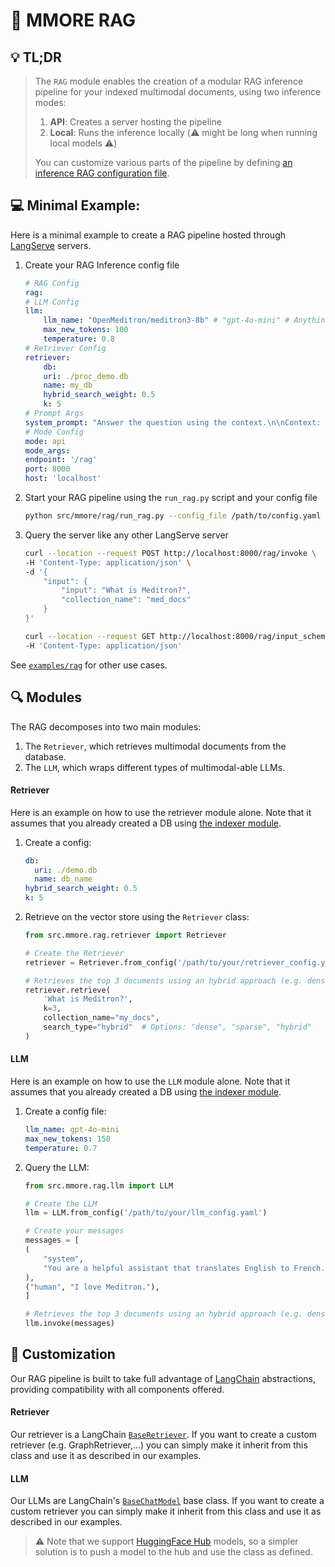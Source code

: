 # :robot: MMORE RAG 
## :bulb: TL;DR
> The `RAG` module enables the creation of a modular RAG inference pipeline for your indexed multimodal documents, using two inference modes:
> 1. **API**: Creates a server hosting the pipeline
> 2. **Local**: Runs the inference locally (:warning: might be long when running local models :warning:) 
> 
> You can customize various parts of the pipeline by defining [an inference RAG configuration file](/examples/rag/api/rag_api.yaml).

## :computer: Minimal Example:
Here is a minimal example to create a RAG pipeline hosted through [LangServe](https://python.langchain.com/docs/langserve/) servers.
1. Create your RAG Inference config file
    ```yaml
    # RAG Config
    rag: 
    # LLM Config
    llm: 
        llm_name: "OpenMeditron/meditron3-8b" # "gpt-4o-mini" # Anything supported
        max_new_tokens: 100
        temperature: 0.8
    # Retriever Config
    retriever:
        db:
        uri: ./proc_demo.db
        name: my_db
        hybrid_search_weight: 0.5
        k: 5
    # Prompt Args
    system_prompt: "Answer the question using the context.\n\nContext: {context}"
    # Mode Config
    mode: api
    mode_args:
    endpoint: '/rag'
    port: 8000
    host: 'localhost'
    ```

2. Start your RAG pipeline using the `run_rag.py` script and your config file
    ```bash
    python src/mmore/rag/run_rag.py --config_file /path/to/config.yaml
    ```

3. Query the server like any other LangServe server
    ```bash
    curl --location --request POST http://localhost:8000/rag/invoke \
    -H 'Content-Type: application/json' \
    -d '{
        "input": {
            "input": "What is Meditron?",
            "collection_name": "med_docs"
        }
    }'
    ```

    ```bash
    curl --location --request GET http://localhost:8000/rag/input_schema \
    -H 'Content-Type: application/json' 
    ```

See [`examples/rag`](../examples/rag/) for other use cases.

## :mag: Modules
The RAG decomposes into two main modules:
1. The `Retriever`, which retrieves multimodal documents from the database. 
2. The `LLM`, which wraps different types of multimodal-able LLMs.

#### Retriever
Here is an example on how to use the retriever module alone. Note that it assumes that you already created a DB using [the indexer module](index.md).

1. Create a config:
    ```yaml
    db:
      uri: ./demo.db
      name: db_name
    hybrid_search_weight: 0.5
    k: 5
    ```

2. Retrieve on the vector store using the `Retriever` class:
    ```python
    from src.mmore.rag.retriever import Retriever

    # Create the Retriever
    retriever = Retriever.from_config('/path/to/your/retriever_config.yaml')

    # Retrieves the top 3 documents using an hybrid approach (e.g. dense + sparse embeddings)
    retriever.retrieve(
        'What is Meditron?',
        k=3,
        collection_name="my_docs",
        search_type="hybrid"  # Options: "dense", "sparse", "hybrid"
    )
    ```

#### LLM
Here is an example on how to use the `LLM` module alone. Note that it assumes that you already created a DB using [the indexer module](index.md).

1. Create a config file:
    ```yaml
    llm_name: gpt-4o-mini
    max_new_tokens: 150
    temperature: 0.7
    ```

2. Query the LLM:
    ```python
    from src.mmore.rag.llm import LLM

    # Create the LLM
    llm = LLM.from_config('/path/to/your/llm_config.yaml')

    # Create your messages
    messages = [
    (
        "system",
        "You are a helpful assistant that translates English to French. Translate the user sentence.",
    ),
    ("human", "I love Meditron."),
    ]

    # Retrieves the top 3 documents using an hybrid approach (e.g. dense + sparse embeddings)
    llm.invoke(messages)
    ```
## :wrench: Customization
Our RAG pipeline is built to take full advantage of [LangChain](https://python.langchain.com/docs/introduction/) abstractions, providing compatibility with all components offered.

#### Retriever
Our retriever is a LangChain [`BaseRetriever`](https://python.langchain.com/api_reference/core/retrievers/langchain_core.retrievers.BaseRetriever.html). If you want to create a custom retriever (e.g. GraphRetriever,...) you can simply make it inherit from this class and use it as described in our examples.

#### LLM
Our LLMs are LangChain's [`BaseChatModel`](https://python.langchain.com/api_reference/core/retrievers/langchain_core.retrievers.BaseRetriever.html) base class. If you want to create a custom retriever you can simply make it inherit from this class and use it as described in our examples. 
> :warning: Note that we support [HuggingFace Hub](https://huggingface.co/models) models, so a simpler solution is to push a model to the hub and use the class as defined.
